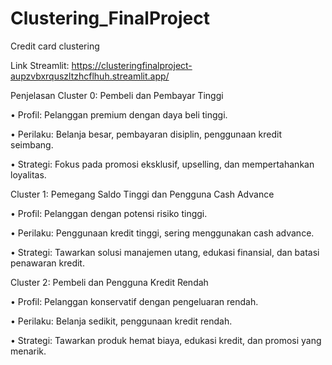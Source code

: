 # Clustering_FinalProject
Credit card clustering

Link Streamlit: https://clusteringfinalproject-aupzvbxrquszltzhcflhuh.streamlit.app/

Penjelasan
Cluster 0: Pembeli dan Pembayar Tinggi

•	Profil: Pelanggan premium dengan daya beli tinggi.

•	Perilaku: Belanja besar, pembayaran disiplin, penggunaan kredit seimbang.

•	Strategi: Fokus pada promosi eksklusif, upselling, dan mempertahankan loyalitas.


Cluster 1: Pemegang Saldo Tinggi dan Pengguna Cash Advance

•	Profil: Pelanggan dengan potensi risiko tinggi.

•	Perilaku: Penggunaan kredit tinggi, sering menggunakan cash advance.

•	Strategi: Tawarkan solusi manajemen utang, edukasi finansial, dan batasi penawaran kredit.


Cluster 2: Pembeli dan Pengguna Kredit Rendah

•	Profil: Pelanggan konservatif dengan pengeluaran rendah.

•	Perilaku: Belanja sedikit, penggunaan kredit rendah.

•	Strategi: Tawarkan produk hemat biaya, edukasi kredit, dan promosi yang menarik.

